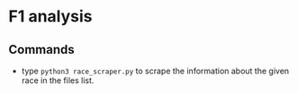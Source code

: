 # F1 analysis

## Commands

- type `python3 race_scraper.py` to scrape the information about the given race in the files list.
